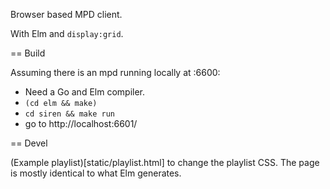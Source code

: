 Browser based MPD client.

With Elm and `display:grid`.

== Build

Assuming there is an mpd running locally at :6600:

- Need a Go and Elm compiler.
- `(cd elm && make)`
- `cd siren && make run`
- go to http://localhost:6601/

== Devel

(Example playlist)[static/playlist.html] to change the playlist CSS. The
page is mostly identical to what Elm generates.

